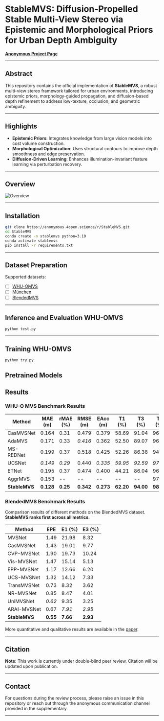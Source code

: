 # StableMVS: Diffusion-Propelled Stable Multi-View Stereo via Epistemic and Morphological Priors for Urban Depth Ambiguity


**[Anonymous Project Page](https://anonymous.4open.science/r/StableMVS)**  

---

## Abstract  

This repository contains the official implementation of **StableMVS**, a robust multi-view stereo framework tailored for urban environments, introducing epistemic priors, morphology-guided propagation, and diffusion-based depth refinement to address low-texture, occlusion, and geometric ambiguity.

---

## Highlights

- **Epistemic Priors**: Integrates knowledge from large vision models into cost volume construction.
- **Morphological Optimization**: Uses structural contours to improve depth smoothness and edge preservation.
- **Diffusion-Driven Learning**: Enhances illumination-invariant feature learning via perturbation recovery.

---

## Overview

![Overview](./img/overall_new.png)

---

## Installation

```bash
git clone https://anonymous.4open.science/r/StableMVS.git
cd StableMVS
conda create -n stablemvs python=3.10
conda activate stablemvs
pip install -r requirements.txt
```

---

## Dataset Preparation

Supported datasets:

- [ ] [WHU-OMVS](https://gpcv.whu.edu.cn/data/WHU_OMVS_dataset/WHU_dataset.htm)
- [ ] [München](https://phowo.ifp.uni-stuttgart.de/publications/phowo13/240Haala-new.pdf)
- [ ] [BlendedMVS ](https://github.com/YoYo000/BlendedMVS)

---

## Inference and Evaluation WHU-OMVS

```bash
python test.py 
```

---

## Training WHU-OMVS

```bash
python try.py
```

## 

## Pretrained Models





## Results
### WHU-O MVS Benchmark Results

| **Method**     | **MAE (m)** | **rMAE (%)** | **RMSE (m)** | **EAcc (m)** | **T1 (%)** | **T3 (%)** | **T6 (%)** | **T10 (%)** |
|----------------|-------------|--------------|--------------|--------------|------------|------------|------------|-------------|
| CasMVSNet      | 0.164       | 0.31         | 0.479        | 0.379        | 58.69      | 91.04      | 96.57      | 97.89       |
| AdaMVS         | 0.171       | 0.33         | _0.416_      | 0.362        | 52.50      | 89.07      | 96.61      | 98.25       |
| MS-REDNet      | 0.199       | 0.37         | 0.518        | 0.425        | 52.26      | 86.38      | 94.83      | 97.20       |
| UCSNet         | _0.149_     | _0.29_       | 0.440        | _0.335_      | _59.95_    | _92.59_    | _97.39_    | _98.37_     |
| ETNet          | 0.195       | 0.37         | 0.474        | 0.400        | 44.21      | 86.04      | 96.42      | 98.02       |
| AggrMVS        | 0.153       | --           | --           | --           | --         | --         | 97.00      | 97.96       |
| **StableMVS**  | **0.128**   | **0.25**     | **0.342**    | **0.273**    | **62.20**  | **94.00**  | **98.20**  | **98.97**   |





### BlendedMVS Benchmark Results

Comparison results of different methods on the BlendedMVS dataset. **StableMVS ranks first across all metrics.**

| **Method**       | **EPE** | **E1 (%)** | **E3 (%)** |
|------------------|---------|------------|------------|
| MVSNet           | 1.49    | 21.98      | 8.32       |
| CasMVSNet        | 1.43    | 19.01      | 9.77       |
| CVP-MVSNet       | 1.90    | 19.73      | 10.24      |
| Vis-MVSNet       | 1.47    | 15.14      | 5.13       |
| EPP-MVSNet       | 1.17    | 12.66      | 6.20       |
| UCS-MVSNet       | 1.32    | 14.12      | 7.33       |
| TransMVSNet      | 0.73    | 8.32       | 3.62       |
| NR-MVSNet        | 0.85    | 8.47       | 4.01       |
| UniMVSNet        | _0.62_  | 9.35       | 3.25       |
| ARAI-MVSNet      | 0.67    | _7.91_     | _2.95_     |
| **StableMVS**    | **0.55**| **7.66**   | **2.93**   |




More quantitative and qualitative results are available in the [paper](#).

---

## Citation

**Note:** This work is currently under double-blind peer review. Citation will be updated upon publication.

---

## Contact

For questions during the review process, please raise an issue in this repository or reach out through the anonymous communication channel provided in the supplementary.

---
